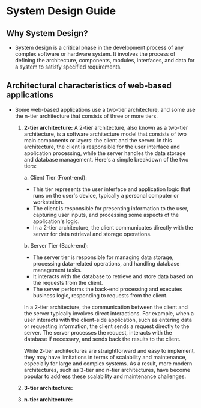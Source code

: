 # **System Design Guide**

## Why System Design?

- System design is a critical phase in the development process of any complex software or hardware system. It involves the process of defining the architecture, components, modules, interfaces, and data for a system to satisfy specified requirements.

## Architectural characteristics of web-based applications

- Some web-based applications use a two-tier architecture, and some use the n-tier architecture that consists of three or more tiers.

  1. **2-tier architecture:** A 2-tier architecture, also known as a two-tier architecture, is a software architecture model that consists of two main components or layers: the client and the server. In this architecture, the client is responsible for the user interface and application processing, while the server handles the data storage and database management. Here's a simple breakdown of the two tiers:

     a. Client Tier (Front-end):

     - This tier represents the user interface and application logic that runs on the user's device, typically a personal computer or workstation.
     - The client is responsible for presenting information to the user, capturing user inputs, and processing some aspects of the application's logic.
     - In a 2-tier architecture, the client communicates directly with the server for data retrieval and storage operations.

     b. Server Tier (Back-end):

     - The server tier is responsible for managing data storage, processing data-related operations, and handling database management tasks.
     - It interacts with the database to retrieve and store data based on the requests from the client.
     - The server performs the back-end processing and executes business logic, responding to requests from the client.

     In a 2-tier architecture, the communication between the client and the server typically involves direct interactions. For example, when a user interacts with the client-side application, such as entering data or requesting information, the client sends a request directly to the server. The server processes the request, interacts with the database if necessary, and sends back the results to the client.

     While 2-tier architectures are straightforward and easy to implement, they may have limitations in terms of scalability and maintenance, especially for large and complex systems. As a result, more modern architectures, such as 3-tier and n-tier architectures, have become popular to address these scalability and maintenance challenges.

  2. **3-tier architecture:**
  3. **n-tier architecture:**
